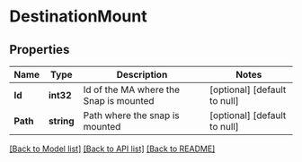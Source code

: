# DestinationMount

## Properties
Name | Type | Description | Notes
------------ | ------------- | ------------- | -------------
**Id** | **int32** | Id of the MA where the Snap is mounted | [optional] [default to null]
**Path** | **string** | Path where the snap is mounted | [optional] [default to null]

[[Back to Model list]](../README.md#documentation-for-models) [[Back to API list]](../README.md#documentation-for-api-endpoints) [[Back to README]](../README.md)

